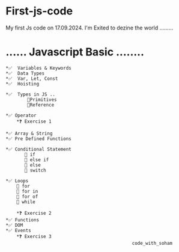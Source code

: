 # First-js-code
My first Js code on 17.09.2024. I'm Exited to dezine the world .........
# ...... Javascript Basic ........

    *✅  Variables & Keywords 
    *✅  Data Types
    *✅  Var, Let, Const
    *✅  Hoisting

    *✅  Types in JS ..
            🔴Primitives
            🔴Reference

    *✅ Operator
        *❓ Exercise 1

    *✅ Array & String
    *✅ Pre Defined Functions

    *✅ Conditional Statement
           🔴 if
           🔴 else if
           🔴 else
           🔴 switch

    *✅ Loops
        🔴 for 
        🔴 for in
        🔴 for of
        🔴 while

        *❓ Exercise 2
    *✅ Functions
    *✅ DOM
    *✅ Events
        *❓ Exercise 3
                                                   code_with_soham



